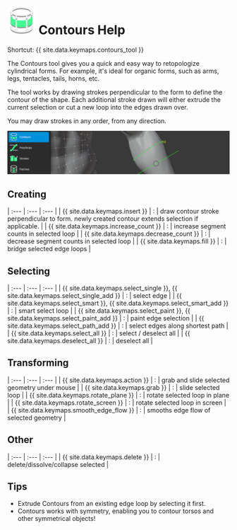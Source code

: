 # ![](contours-icon.png) Contours Help

Shortcut: {{ site.data.keymaps.contours_tool }}

The Contours tool gives you a quick and easy way to retopologize cylindrical forms.
For example, it's ideal for organic forms, such as arms, legs, tentacles, tails, horns, etc.

The tool works by drawing strokes perpendicular to the form to define the contour of the shape.
Each additional stroke drawn will either extrude the current selection or cut a new loop into the edges drawn over.

You may draw strokes in any order, from any direction.

![](help_contours.png)


## Creating


| :--- | :--- | :--- |
| {{ site.data.keymaps.insert }}                           | : | draw contour stroke perpendicular to form. newly created contour extends selection if applicable. |
| {{ site.data.keymaps.increase_count }}                   | : | increase segment counts in selected loop |
| {{ site.data.keymaps.decrease_count }}                   | : | decrease segment counts in selected loop |
| {{ site.data.keymaps.fill }}                             | : | bridge selected edge loops |


## Selecting


| :--- | :--- | :--- |
| {{ site.data.keymaps.select_single }}, {{ site.data.keymaps.select_single_add }} | : | select edge |
| {{ site.data.keymaps.select_smart }}, {{ site.data.keymaps.select_smart_add }}   | : | smart select loop |
| {{ site.data.keymaps.select_paint }}, {{ site.data.keymaps.select_paint_add }}   | : | paint edge selection |
| {{ site.data.keymaps.select_path_add }}                  | : | select edges along shortest path |
| {{ site.data.keymaps.select_all }}                       | : | select / deselect all |
| {{ site.data.keymaps.deselect_all }}                     | : | deselect all |

## Transforming


| :--- | :--- | :--- |
| {{ site.data.keymaps.action }}           | : | grab and slide selected geometry under mouse |
| {{ site.data.keymaps.grab }}             | : | slide selected loop |
| {{ site.data.keymaps.rotate_plane }}     | : | rotate selected loop in plane |
| {{ site.data.keymaps.rotate_screen }}    | : | rotate selected loop in screen |
| {{ site.data.keymaps.smooth_edge_flow }} | : | smooths edge flow of selected geometry |

## Other


| :--- | :--- | :--- |
| {{ site.data.keymaps.delete }}         | : | delete/dissolve/collapse selected |

## Tips

- Extrude Contours from an existing edge loop by selecting it first.
- Contours works with symmetry, enabling you to contour torsos and other symmetrical objects!

